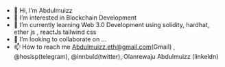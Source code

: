 - 👋 Hi, I’m Abdulmuizz
- 👀 I’m interested in Blockchain Development
- 🌱 I’m currently learning Web 3.0 Development using solidity, hardhat, ether js , reactJs tailwind css
- 💞️ I’m looking to collaborate on ...
- 📫 How to reach me Abdulmuizz.eth@gmail.com(Gmail) , @hosisp(telegram), @innbuld(twitter), Olanrewaju Abdulmuizz (linkeldn) 

<!---
innbuld/innbuld is a ✨ special ✨ repository because its `README.md` (this file) appears on your GitHub profile.
You can click the Preview link to take a look at your changes.
--->
